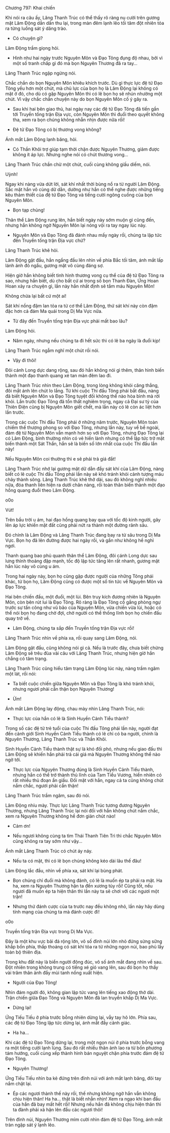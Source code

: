 




Chương 797: Khai chiến


Khi nói ra câu ấy, Lăng Thanh Trúc có thể thấy rõ ràng nụ cười trên gương mặt Lâm Động dần dần thu lại, trong màn đêm lạnh lẽo tối tăm đột nhiên tỏa ra từng luồng sát ý dâng trào.

- Có chuyện gì?

Lâm Động trầm giọng hỏi.

- Hình như hai ngày trước Nguyên Môn và Đạo Tông đụng độ nhau, bởi vì một số tranh chấp gì đó mà bọn Nguyên Thương đã ra tay…

Lăng Thanh Trúc ngập ngừng nói.

Chắc chắn do bọn Nguyên Môn khiêu khích trước. Dù gì thực lực đệ tử Đạo Tông yếu hơn một chút, mà chủ lực của bọn họ là Lâm Động lại không có mặt ở đó, cho dù có gặp Nguyên Môn thì có lẽ bọn họ sẽ nhún nhường một chút. Vì vậy chắc chắn chuyện này do bọn Nguyên Môn cố ý gây ra.

- Sau khi hai bên giao thủ, hai ngày nay các đệ tử Đạo Tông đã tiến gần tới Truyền tống trận Địa vực, còn Nguyên Môn thì đuổi theo quyết không tha, xem ra bọn chúng không nhẫn nhịn được nữa rồi!

- Đệ tử Đạo Tông có bị thương vong không?

Ánh mắt Lâm Động lạnh băng, hỏi.

- Có Thần Khôi trợ giúp tạm thời chặn được Nguyên Thương, giảm được không ít áp lực. Nhưng nghe nói có chút thương vong…

Lăng Thanh Trúc chần chừ một chút, cuối cùng không giấu diếm, nói.

Uỳnh!

Ngay khi nàng vừa dứt lời, sát khí nhất thời bùng nổ ra từ người Lâm Động. Sắc mặt hắn vô cùng dữ dằn, dường như hắn có thể nghe được những tiếng kêu thảm thiết của đệ tử Đạo Tông và tiếng cười ngông cuồng của bọn Nguyên Môn.

- Bọn tạp chủng!

Thân thể Lâm Động rung lên, hắn biết ngày này sớm muộn gì cũng đến, nhưng hắn không ngờ Nguyên Môn lại nóng vội ra tay ngay lúc này.

- Nguyên Môn và Đạo Tông đã đánh nhau mấy ngày rồi, chúng ta lập tức đến Truyền tống trận Địa vực chứ?

Lăng Thanh Trúc khẽ hỏi.

Lâm Động gật đầu, hắn ngẩng đầu lên nhìn về phía Bắc tối tăm, ánh mắt lấp lánh ánh đỏ ngầu, gương mặt vô cùng đáng sợ.

Hiện giờ hắn không biết tình hình thương vong cụ thể của đệ tử Đạo Tông ra sao, nhưng hắn biết, dù cho bất cứ ai trong số bọn Thanh Đàn, Ứng Hoan Hoan xảy ra chuyện gì, lần này hắn nhất định sẽ tắm máu Nguyên Môn!

Không chừa lại bất cứ một ai!

Sát khí nồng đậm lan tỏa ra từ cơ thể Lâm Động, thứ sát khí này còn đậm đặc hơn cả đám Ma quái trong Dị Ma Vực nữa.

- Từ đây đến Truyền tống trận Địa vực phải mất bao lâu?

Lâm Động hỏi.

- Năm ngày, nhưng nếu chúng ta đi hết sức thì có lẽ ba ngày là đuổi kịp!

Lăng Thanh Trúc ngẫm nghĩ một chút rồi nói.

- Vậy đi thôi!

Đôi cánh Long dực dang rộng, sau đó hắn không nói gì thêm, thân hình biến thành một đạo thanh quang xé tan màn đêm lao đi.

Lăng Thanh Trúc nhìn theo Lâm Động, trong lòng không khỏi căng thẳng, đôi mắt ánh lên chút lo lắng. Từ khi cuộc Thi đấu Tông phái bắt đầu, nàng đã biết Nguyên Môn và Đạo Tông tuyệt đối không thể nào hòa bình mà rời khỏi. Lần trước Đạo Tông đã tổn thất nghiêm trọng, ngay cả Đại sư tỷ của Thiên Điện cũng bị Nguyên Môn giết chết, mà lần này có lẽ còn ác liệt hơn lần trước.

Trong các cuộc Thi đấu Tông phái ở những năm trước, Nguyên Môn toàn chiếm thế thượng phong so với Đạo Tông, nhưng lần này, tuy về bề ngoài, đám đệ tử Nguyên Môn vẫn mạnh hơn so với Đạo Tông, nhưng Đạo Tông lại có Lâm Động, bình thường nhìn có vẻ hiền lành nhưng có thể lập tức trở mặt biến thành một Sát Thần, hắn sẽ là biến số lớn nhất của cuộc Thi đấu lần này!

Nếu Nguyên Môn coi thường thì e sẽ phải trả giá đắt!

Lăng Thanh Trúc nhớ lại gương mặt dữ dằn đầy sát khí của Lâm Động, nàng biết có lẽ cuộc Thi đấu Tông phái lần này sẽ khó tránh khỏi cảnh tượng máu chảy thành sông. Lăng Thanh Trúc khẽ thở dài, sau đó không nghĩ nhiều nữa, đóa thanh liên hiện ra dưới chân nàng, rồi toàn thân biến thành một đạo hồng quang đuổi theo Lâm Động.

o0o

Vút!

Trên bầu trời u ám, hai đạo hồng quang bay qua với tốc độ kinh người, gây lên áp lực khiến mặt đất cũng phải nứt ra thành một đường rãnh sâu.

Đó chính là Lâm Động và Lăng Thanh Trúc đang bay ra từ sâu trong Dị Ma Vực. Bọn họ đã lên đường được hai ngày rồi, và gần như không hề nghỉ ngơi.

Thanh quang bao phủ quanh thân thể Lâm Động, đôi cánh Long dực sau lưng thỉnh thoảng đập mạnh, tốc độ lập tức tăng lên rất nhanh, gương mặt hắn lúc này vô cùng u ám.

Trong hai ngày này, bọn họ cũng gặp được người của những Tông phái khác, từ bọn họ, Lâm Động cũng có được một số tin tức về Nguyên Môn và Đạo Tông.

Hai bên chiến đấu, một đuổi, một lùi. Bên truy kích đương nhiên là Nguyên Môn, còn bên rút lui là Đạo Tông. Rõ ràng là Đạo Tông cố gắng phòng ngự trước sự tấn công như vũ bão của Nguyên Môn, vừa chiến vừa lùi, hoặc có thể nói bọn họ đang chờ đợi, chờ người có thể thống lĩnh bọn họ chiến đấu quay trở về.

- Lâm Động, chúng ta sắp đến Truyền tống trận Địa vực rồi!

Lăng Thanh Trúc nhìn về phía xa, rồi quay sang Lâm Động, nói.

Lâm Động gật đầu, cũng không nói gì cả. Nếu là trước đây, chưa biết chừng Lâm Động sẽ trêu đùa vài câu với Lăng Thanh Trúc, nhưng hiện giờ hắn chẳng có tâm trạng.

Lăng Thanh Trúc cũng hiểu tâm trạng Lâm Động lúc này, nàng trầm ngâm một lát, rồi nói:

- Ta biết cuộc chiến giữa Nguyên Môn và Đạo Tông là khó tránh khỏi, nhưng ngươi phải cẩn thận bọn Nguyên Thương!

- Ừm!

Ánh mắt Lâm Động lay động, chau mày nhìn Lăng Thanh Trúc, nói:

- Thực lực của hắn có lẽ là Sinh Huyền Cảnh Tiểu thành?

Trong số các đệ tử trẻ tuổi của cuộc Thi đấu Tông phái lần này, người đạt đến cảnh giới Sinh Huyền Cảnh Tiểu thành có lẽ chỉ có ba người, chính là Nguyên Thương, Lăng Thanh Trúc và Thần Khôi.

Sinh Huyền Cảnh Tiểu thành thật sự là khó đối phó, nhưng nếu giao đấu thì Lâm Động sẽ khiến hắn phải trả cái giá mà Nguyên Thương không thể nào ngờ tới.

- Thực lực của Nguyên Thương đúng là Sinh Huyền Cảnh Tiểu thành, nhưng hắn có thể trở thành thủ lĩnh của Tam Tiểu Vương, hiển nhiên có rất nhiều thủ đoạn ẩn giấu. Đối mặt với hắn, ngay cả ta cũng không chút nắm chắc, ngươi phải cẩn thận!

Lăng Thanh Trúc trầm ngâm, sau đó nói.

Lâm Động nhíu mày. Thực lực Lăng Thanh Trúc tương đương Nguyên Thương, nhưng Lăng Thanh Trúc lại nói đối với hắn không chút nắm chắc, xem ra Nguyên Thương không hề đơn giản chút nào!

- Cảm ơn!

- Nếu ngươi không cùng ta tìm Thái Thanh Tiên Trì thì chắc Nguyên Môn cũng không ra tay sớm như vậy…

Ánh mắt Lăng Thanh Trúc có chút áy náy.

- Nếu ta có mặt, thì có lẽ bọn chúng không kéo dài lâu thế đâu!

Lâm Động lắc đầu, nhìn về phía xa, sát khí lại bùng phát.

- Bọn chúng chỉ đuổi mà không đánh, có lẽ là muốn ép ta phải ra mặt. Ha ha, xem ra Nguyên Thương hận ta đến xương tủy rồi! Cũng tốt, nếu ngươi đã muốn ép ta hiện thân thì lần này ta sẽ chơi với các ngươi một trận!

- Nhưng thứ đánh cược của ta trước nay đều không nhỏ, lần này hãy dùng tính mạng của chúng ta mà đánh cược đi!

o0o

Truyền tống trận Địa vực trong Dị Ma Vực.

Đây là một khu vực bãi đá rộng lớn, vô số đỉnh núi lớn nhỏ đứng sừng sững khắp bốn phía, thấp thoáng có sát khí tỏa ra từ những ngọn núi, bao phủ lấy toàn bộ thiên địa.

Trong khu đất này là biển người đông đúc, vô số ánh mắt đang nhìn về sau. Đột nhiên trong không trung có tiếng xé gió vang lên, sau đó bọn họ thấy vài trăm thân ảnh đầy mùi tanh nồng xuất hiện.

- Người của Đạo Tông!

Nhìn đám người đó, không gian lập tức vang lên tiếng xao động thở dài. Trận chiến giữa Đạo Tông và Nguyên Môn đã lan truyền khắp Dị Ma Vực.

- Dừng lại!

Ứng Tiếu Tiếu ở phía trước bỗng nhiên dừng lại, vẫy tay hô lớn. Phía sau, các đệ tử Đạo Tông lập tức dừng lại, ánh mắt đầy cảnh giác.

- Ha ha…

Khi các đệ tử Đạo Tông dừng lại, trong một ngọn núi ở phía trước bỗng vang ra một tiếng cười lạnh lùng. Sau đó rất nhiều thân ảnh lao ra từ bốn phương tám hướng, cuối cùng xếp thành hình bán nguyệt chặn phía trước đám đệ tử Đạo Tông.

- Nguyên Thương!

Ứng Tiếu Tiếu nhìn ba kẻ đứng trên đỉnh núi với ánh mắt lạnh băng, đôi tay nắm chặt lại.

- Ép các ngươi thành thế này rồi, thế nhưng không ngờ hắn vẫn không chịu hiện thân! Ha ha… thật là biết nhẫn nhịn! Xem ra ngạo khí ban đầu của hắn đã bay mất hết rồi! Nhưng nếu hắn đã không chịu hiện thân thì ta đành phải xả hận lên đầu các ngươi thôi!

Trên đỉnh núi, Nguyên Thương mỉm cười nhìn đám đệ tử Đạo Tông, ánh mắt tràn ngập sát ý lạnh lẽo.




